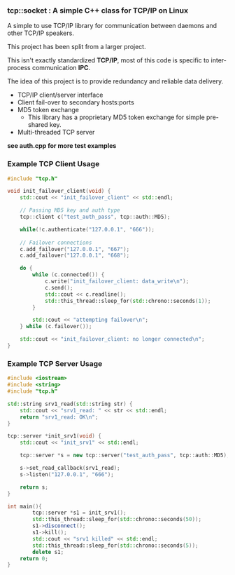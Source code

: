 ### tcp::socket : A simple C++ class for TCP/IP on Linux
A simple to use TCP/IP library for communication between daemons and other TCP/IP speakers.

This project has been split from a larger project.

This isn't exactly standardized **TCP/IP**, most of this code is specific to inter-process communication **IPC**. 

The idea of this project is to provide redundancy and reliable data delivery.

* TCP/IP client/server interface
* Client fail-over to secondary hosts:ports
* MD5 token exchange
	* This library has a proprietary MD5 token exchange for simple pre-shared key.
* Multi-threaded TCP server

**see auth.cpp for more test examples**
### Example TCP Client Usage

``` cpp
#include "tcp.h"

void init_failover_client(void) {
    std::cout << "init_failover_client" << std::endl;

    // Passing MD5 key and auth type
    tcp::client c("test_auth_pass", tcp::auth::MD5);

    while(!c.authenticate("127.0.0.1", "666"));
    
    // Failover connections
    c.add_failover("127.0.0.1", "667");
    c.add_failover("127.0.0.1", "668");

    do {
        while (c.connected()) {
            c.write("init_failover_client: data_write\n");
            c.send();
            std::cout << c.readline();
            std::this_thread::sleep_for(std::chrono::seconds(1));
        }

        std::cout << "attempting failover\n";
    } while (c.failover());

    std::cout << "init_failover_client: no longer connected\n";
}
```

### Example TCP Server Usage

``` cpp
#include <iostream>
#include <string>
#include "tcp.h"

std::string srv1_read(std::string str) {
    std::cout << "srv1_read: " << str << std::endl;
    return "srv1_read: OK\n";
}

tcp::server *init_srv1(void) {
    std::cout << "init_srv1" << std::endl;

    tcp::server *s = new tcp::server("test_auth_pass", tcp::auth::MD5);

    s->set_read_callback(srv1_read);
    s->listen("127.0.0.1", "666");

    return s;
}

int main(){
        tcp::server *s1 = init_srv1();
        std::this_thread::sleep_for(std::chrono::seconds(50));
        s1->disconnect();
        s1->kill();
        std::cout << "srv1 killed" << std::endl;
        std::this_thread::sleep_for(std::chrono::seconds(5));
        delete s1;
	return 0;
}
```